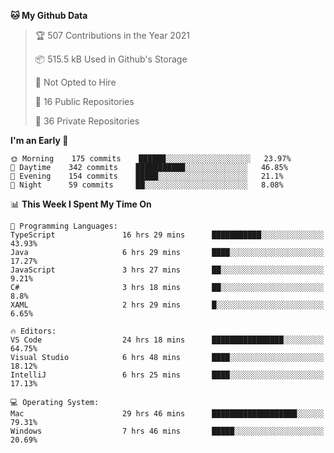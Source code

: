 <!--START_SECTION:waka-->
**🐱 My Github Data** 

> 🏆 507 Contributions in the Year 2021
 > 
> 📦 515.5 kB Used in Github's Storage 
 > 
> 🚫 Not Opted to Hire
 > 
> 📜 16 Public Repositories 
 > 
> 🔑 36 Private Repositories  
 > 
**I'm an Early 🐤** 

```text
🌞 Morning    175 commits    ██████░░░░░░░░░░░░░░░░░░░   23.97% 
🌆 Daytime    342 commits    ███████████░░░░░░░░░░░░░░   46.85% 
🌃 Evening    154 commits    █████░░░░░░░░░░░░░░░░░░░░   21.1% 
🌙 Night      59 commits     ██░░░░░░░░░░░░░░░░░░░░░░░   8.08%

```


📊 **This Week I Spent My Time On** 

```text
💬 Programming Languages: 
TypeScript               16 hrs 29 mins      ███████████░░░░░░░░░░░░░░   43.93% 
Java                     6 hrs 29 mins       ████░░░░░░░░░░░░░░░░░░░░░   17.27% 
JavaScript               3 hrs 27 mins       ██░░░░░░░░░░░░░░░░░░░░░░░   9.21% 
C#                       3 hrs 18 mins       ██░░░░░░░░░░░░░░░░░░░░░░░   8.8% 
XAML                     2 hrs 29 mins       █░░░░░░░░░░░░░░░░░░░░░░░░   6.65%

🔥 Editors: 
VS Code                  24 hrs 18 mins      ████████████████░░░░░░░░░   64.75% 
Visual Studio            6 hrs 48 mins       ████░░░░░░░░░░░░░░░░░░░░░   18.12% 
IntelliJ                 6 hrs 25 mins       ████░░░░░░░░░░░░░░░░░░░░░   17.13%

💻 Operating System: 
Mac                      29 hrs 46 mins      ███████████████████░░░░░░   79.31% 
Windows                  7 hrs 46 mins       █████░░░░░░░░░░░░░░░░░░░░   20.69%

```


<!--END_SECTION:waka-->

